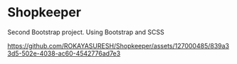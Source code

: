 # Shopkeeper
Second Bootstrap project. Using Bootstrap and SCSS

https://github.com/ROKAYASURESH/Shopkeeper/assets/127000485/839a33d5-502e-4038-ac60-4542776ad7e3


